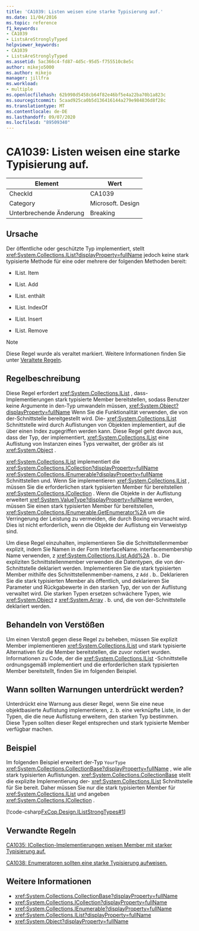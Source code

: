 ```yaml
---
title: 'CA1039: Listen weisen eine starke Typisierung auf.'
ms.date: 11/04/2016
ms.topic: reference
f1_keywords:
- CA1039
- ListsAreStronglyTyped
helpviewer_keywords:
- CA1039
- ListsAreStronglyTyped
ms.assetid: 5ac366c4-fd87-4d5c-95d5-f755510c8e5c
author: mikejo5000
ms.author: mikejo
manager: jillfra
ms.workload:
- multiple
ms.openlocfilehash: 62b998d5458cb64f82e46bf5e4a22ba70b1a823c
ms.sourcegitcommit: 5caad925ca0b5d136416144a279e984836d8f28c
ms.translationtype: MT
ms.contentlocale: de-DE
ms.lasthandoff: 09/07/2020
ms.locfileid: "89509340"
---
```

# <a name="ca1039-lists-are-strongly-typed"></a>CA1039: Listen weisen eine starke Typisierung auf.

|Element|Wert|
|-|-|
|CheckId|CA1039|
|Category|Microsoft. Design|
|Unterbrechende Änderung|Breaking|

## <a name="cause"></a>Ursache

Der öffentliche oder geschützte Typ implementiert, stellt <xref:System.Collections.IList?displayProperty=fullName> jedoch keine stark typisierte Methode für eine oder mehrere der folgenden Methoden bereit:

- IList. Item

- IList. Add

- IList. enthält

- IList. IndexOf

- IList. Insert

- IList. Remove

> [!NOTE]
> Diese Regel wurde als veraltet markiert. Weitere Informationen finden Sie unter [Veraltete Regeln](fxcop-unported-deprecated-rules.md).

## <a name="rule-description"></a>Regelbeschreibung

Diese Regel erfordert <xref:System.Collections.IList> , dass-Implementierungen stark typisierte Member bereitstellen, sodass Benutzer keine Argumente in den-Typ umwandeln müssen, <xref:System.Object?displayProperty=fullName> Wenn Sie die Funktionalität verwenden, die von der-Schnittstelle bereitgestellt wird. Die- <xref:System.Collections.IList> Schnittstelle wird durch Auflistungen von Objekten implementiert, auf die über einen Index zugegriffen werden kann. Diese Regel geht davon aus, dass der Typ, der implementiert, <xref:System.Collections.IList> eine Auflistung von Instanzen eines Typs verwaltet, der größer als ist <xref:System.Object> .

<xref:System.Collections.IList> implementiert die <xref:System.Collections.ICollection?displayProperty=fullName> <xref:System.Collections.IEnumerable?displayProperty=fullName> Schnittstellen und. Wenn Sie implementieren <xref:System.Collections.IList> , müssen Sie die erforderlichen stark typisierten Member für bereitstellen <xref:System.Collections.ICollection> . Wenn die Objekte in der Auflistung erweitert <xref:System.ValueType?displayProperty=fullName> werden, müssen Sie einen stark typisierten Member für bereitstellen, <xref:System.Collections.IEnumerable.GetEnumerator%2A> um die Verringerung der Leistung zu vermeiden, die durch Boxing verursacht wird. Dies ist nicht erforderlich, wenn die Objekte der Auflistung ein Verweistyp sind.

Um diese Regel einzuhalten, implementieren Sie die Schnittstellenmember explizit, indem Sie Namen in der Form InterfaceName. interfacemembership Name verwenden, z <xref:System.Collections.IList.Add%2A> . b.. Die expliziten Schnittstellenmember verwenden die Datentypen, die von der-Schnittstelle deklariert werden. Implementieren Sie die stark typisierten Member mithilfe des Schnittstellenmember-namens, z `Add` . b.. Deklarieren Sie die stark typisierten Member als öffentlich, und deklarieren Sie Parameter und Rückgabewerte in den starken Typ, der von der Auflistung verwaltet wird. Die starken Typen ersetzen schwächere Typen, wie <xref:System.Object> z <xref:System.Array> . b. und, die von der-Schnittstelle deklariert werden.

## <a name="how-to-fix-violations"></a>Behandeln von Verstößen
Um einen Verstoß gegen diese Regel zu beheben, müssen Sie explizit Member implementieren <xref:System.Collections.IList> und stark typisierte Alternativen für die Member bereitstellen, die zuvor notiert wurden. Informationen zu Code, der die <xref:System.Collections.IList> -Schnittstelle ordnungsgemäß implementiert und die erforderlichen stark typisierten Member bereitstellt, finden Sie im folgenden Beispiel.

## <a name="when-to-suppress-warnings"></a>Wann sollten Warnungen unterdrückt werden?
Unterdrückt eine Warnung aus dieser Regel, wenn Sie eine neue objektbasierte Auflistung implementieren, z. b. eine verknüpfte Liste, in der Typen, die die neue Auflistung erweitern, den starken Typ bestimmen. Diese Typen sollten dieser Regel entsprechen und stark typisierte Member verfügbar machen.

## <a name="example"></a>Beispiel
Im folgenden Beispiel erweitert der-Typ `YourType` <xref:System.Collections.CollectionBase?displayProperty=fullName> , wie alle stark typisierten Auflistungen. <xref:System.Collections.CollectionBase> stellt die explizite Implementierung der- <xref:System.Collections.IList> Schnittstelle für Sie bereit. Daher müssen Sie nur die stark typisierten Member für <xref:System.Collections.IList> und angeben <xref:System.Collections.ICollection> .

[!code-csharp[FxCop.Design.IListStrongTypes#1](../code-quality/codesnippet/CSharp/ca1039-lists-are-strongly-typed_1.cs)]

## <a name="related-rules"></a>Verwandte Regeln
[CA1035: ICollection-Implementierungen weisen Member mit starker Typisierung auf.](../code-quality/ca1035.md)

[CA1038: Enumeratoren sollten eine starke Typisierung aufweisen.](../code-quality/ca1038.md)

## <a name="see-also"></a>Weitere Informationen

- <xref:System.Collections.CollectionBase?displayProperty=fullName>
- <xref:System.Collections.ICollection?displayProperty=fullName>
- <xref:System.Collections.IEnumerable?displayProperty=fullName>
- <xref:System.Collections.IList?displayProperty=fullName>
- <xref:System.Object?displayProperty=fullName>
